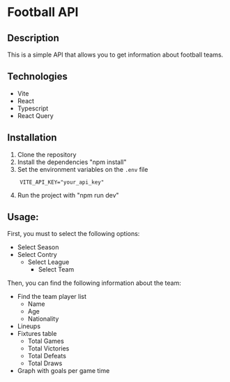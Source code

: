 # Football API

## Description

This is a simple API that allows you to get information about football teams.

## Technologies

- Vite
- React
- Typescript
- React Query

## Installation

1. Clone the repository
2. Install the dependencies "npm install"
3. Set the environment variables on the `.env` file

```
    VITE_API_KEY="your_api_key"
```

4. Run the project with "npm run dev"

## Usage:

First, you must to select the following options:

- Select Season
- Select Contry
  - Select League
    - Select Team

Then, you can find the following information about the team:

- Find the team player list
  - Name
  - Age
  - Nationality
- Lineups
- Fixtures table
  - Total Games
  - Total Victories
  - Total Defeats
  - Total Draws
- Graph with goals per game time
